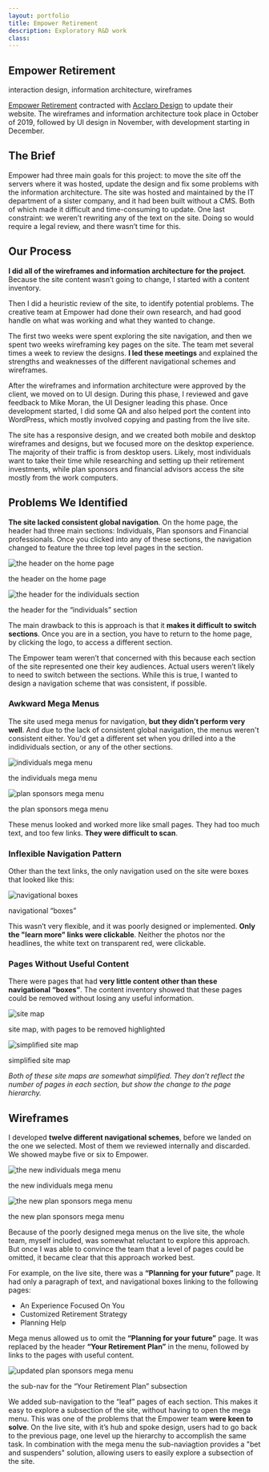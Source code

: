 ```yaml
---
layout: portfolio
title: Empower Retirement
description: Exploratory R&D work
class: 
---
```


<section class="white post" markdown="1">
<div class="text" markdown="1">
		
# Empower Retirement

<div class="meta">interaction design, information architecture, wireframes</div>

[Empower Retirement][1] contracted with [Acclaro Design][2] to update their website. The wireframes and information architecture took place in October of 2019, followed by UI design in November, with development starting in December.

[1]: https://www.empower-retirement.com
[2]: https://acclarodesign.com

## The Brief

Empower had three main goals for this project: to move the site off the servers where it was hosted, update the design and fix some problems with the information architecture. The site was hosted and maintained by the IT department of a sister company, and it had been built without a CMS. Both of which made it difficult and time-consuming to update. One last constraint: we weren’t rewriting any of the text on the site. Doing so would require a legal review, and there wasn’t time for this.

</div>
</section>	
<section class="dark post" markdown="1">
<div class="text" markdown="1">

## Our Process

**I did all of the wireframes and information architecture for the project**. Because the site content wasn’t going to change, I started with a content inventory. 

Then I did a heuristic review of the site, to identify potential problems. The creative team at Empower had done their own research, and had good handle on what was working and what they wanted to change.

The first two weeks were spent exploring the site navigation, and then we spent two weeks wireframing key pages on the site. The team met several times a week to review the designs. **I led these meetings** and explained the strengths and weaknesses of the different navigational schemes and wireframes.

After the wireframes and information architecture were approved by the client, we moved on to UI design. During this phase, I reviewed and gave feedback to Mike Moran, the UI Designer leading this phase. Once development started, I did some QA and also helped port the content into WordPress, which mostly involved copying and pasting from the live site.

The site has a responsive design, and we created both mobile and desktop wireframes and designs, but we focused more on the desktop experience. The majority of their traffic is from desktop users. Likely, most individuals want to take their time while researching and setting up their retirement investments, while plan sponsors and financial advisors access the site mostly from the work computers.

</div>
</section>	
<section class="white post" markdown="1">
<div class="text" markdown="1">

## Problems We Identified 

**The site lacked consistent global navigation**. On the home page, the header had three main sections: Individuals, Plan sponsors and Financial professionals. Once you clicked into any of these sections, the navigation changed to feature the three top level pages in the section.

<div class="">
	<img src="/img/portfolio/emp-home-nav.png" alt="the header on the home page" class="full-width border">
</div>

<p class="caption">the header on the home page</p>

<div class="">
	<img src="/img/portfolio/emp-section-nav.png" alt="the header for the individuals section" class="full-width border">
</div>

<p class="caption">the header for the “individuals” section</p>

The main drawback to this is approach is that it **makes it difficult to switch sections**. Once you are in a section, you have to return to the home page, by clicking the logo, to access a different section.

The Empower team weren’t that concerned with this because each section of the site represented one their key audiences. Actual users weren’t likely to need to switch between the sections. While this is true, I wanted to design a navigation scheme that was consistent, if possible. 


### Awkward Mega Menus

The site used mega menus for navigation, **but they didn’t perform very well**. And due to the lack of consistent global navigation, the menus weren't consistent either. You'd get a different set when you drilled into a the indidividuals section, or any of the other sections.

<div class="">
	<img src="/img/portfolio/emp-mega-ind.png" alt="individuals mega menu" class="full-width border">
</div>

<p class="caption">the individuals mega menu</p>

<div class="">
	<img src="/img/portfolio/emp-mega-spon.png" alt="plan sponsors mega menu" class="full-width border">
</div>

<p class="caption">the plan sponsors mega menu</p>

These menus looked and worked more like small pages. They had too much text, and too few links. **They were difficult to scan**.

### Inflexible Navigation Pattern

Other than the text links, the only navigation used on the site were boxes that looked like this:

<div class="">
	<img src="/img/portfolio/emp-nav-boxes.jpg" alt="navigational boxes" class="full-width border">
</div>

<p class="caption">navigational “boxes”</p>

This wasn’t very flexible, and it was poorly designed or implemented. **Only the "learn more" links were clickable**. Neither the photos nor the headlines, the white text on transparent red, were clickable.

### Pages Without Useful Content

There were pages that had **very little content other than these navigational “boxes”**. The content inventory showed that these pages could be removed without losing any useful information.

<div class="">
	<img src="/img/portfolio/emp-site-map-1.png" alt="site map" class="full-width border">
</div>

<p class="caption">site map, with pages to be removed highlighted</p>

<div class="">
	<img src="/img/portfolio/emp-site-map-2.png" alt="simplified site map" class="full-width border">
</div> 

<p class="caption">simplified site map</p>

*Both of these site maps are somewhat simplified. They don’t reflect the number of pages in each section, but show the change to the page hierarchy.*

## Wireframes

I developed **twelve different navigational schemes**, before we landed on the one we selected. Most of them we reviewed internally and discarded. We showed maybe five or six to Empower.

<div class="">
	<img src="/img/portfolio/emp-new-mega-ind.png" alt="the new individuals mega menu" class="full-width border">
</div> 

<p class="caption">the new individuals mega menu</p>

<div class="">
	<img src="/img/portfolio/emp-new-mega-spon.png" alt="the new plan sponsors mega menu" class="full-width border">
</div> 

<p class="caption">the new plan sponsors mega menu</p>

Because of the poorly designed mega menus on the live site, the whole team, myself included, was somewhat reluctant to explore this approach. But once I was able to convince the team that a level of pages could be omitted, it became clear that this approach worked best.

For example, on the live site, there was a **“Planning for your future”** page. It had only a paragraph of text, and navigational boxes linking to the following pages:

* An Experience Focused On You
* Customized Retirement Strategy
* Planning Help

Mega menus allowed us to omit the **“Planning for your future”** page. It was replaced by the header **“Your Retirement Plan”** in the menu, followed by links to the pages with useful content. 

<div class="">
	<img src="/img/portfolio/emp-sub-nav.png" alt="updated plan sponsors mega menu" class="full-width border">
</div> 

<p class="caption">the sub-nav for the “Your Retirement Plan” subsection </p>

We added sub-navigation to the “leaf” pages of each section. This makes it easy to explore a subsection of the site, without having to open the mega menu. This was one of the problems that the Empower team **were keen to solve**. On the live site, with it’s hub and spoke design, users had to go back to the previous page, one level up the hierarchy to accomplish the same task. In combination with the mega menu the sub-naviagtion provides a "bet and suspenders" solution, allowing users to easily explore a subsection of the site.

</div>
</section>	

